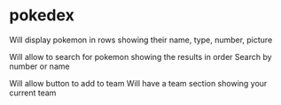 # pokedex

Will display pokemon in rows showing their name, type, number, picture

Will allow to search for pokemon showing the results in order
  Search by number or name

Will allow button to add to team
Will have a team section showing your current team